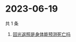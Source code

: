 # 2023-06-19

共 1 条

<!-- BEGIN -->
<!-- 最后更新时间 Mon Jun 19 2023 08:52:31 GMT+0800 (China Standard Time) -->

1. [回光返照是身体能预测死亡吗](https://www.zhihu.com/search?q=回光返照是身体能预测死亡吗)

<!-- END -->
